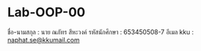 # Lab-OOP-00
ชื่อ-นามสกุล : นาย ณภัทร สีหะวงค์
รหัสนักศึกษา : 653450508-7
อีเมล kku : naphat.se@kkumail.com